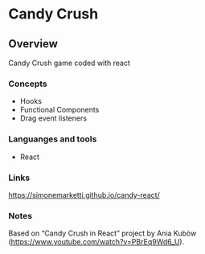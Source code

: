 # Candy Crush 

## Overview

Candy Crush game coded with react

### Concepts

- Hooks
- Functional Components
- Drag event listeners

### Languanges and tools

- React


### Links

https://simonemarketti.github.io/candy-react/

### Notes

Based on “Candy Crush in React” project by Ania Kubòw (https://www.youtube.com/watch?v=PBrEq9Wd6_U).
